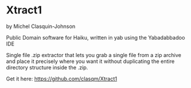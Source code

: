 # Xtract1

by Michel Clasquin-Johnson

Public Domain software for Haiku, written in yab using the Yabadabbadoo IDE

Single file .zip extractor that lets you grab a single file from a zip archive and place it precisely where you want it without duplicating the entire directory structure inside the .zip.

Get it here: https://github.com/clasqm/Xtract1


